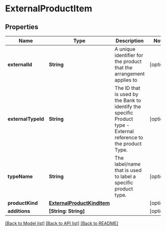 # ExternalProductItem

## Properties
Name | Type | Description | Notes
------------ | ------------- | ------------- | -------------
**externalId** | **String** | A unique identifier for the product that the arrangement applies to  | [optional] 
**externalTypeId** | **String** | The ID that is used by the Bank to identify the specific Product type - External reference to the product Type. | [optional] 
**typeName** | **String** | The label/name that is used to label a specific product type. | [optional] 
**productKind** | [**ExternalProductKindItem**](ExternalProductKindItem.md) |  | [optional] 
**additions** | **[String: String]** |  | [optional] 

[[Back to Model list]](../README.md#documentation-for-models) [[Back to API list]](../README.md#documentation-for-api-endpoints) [[Back to README]](../README.md)

